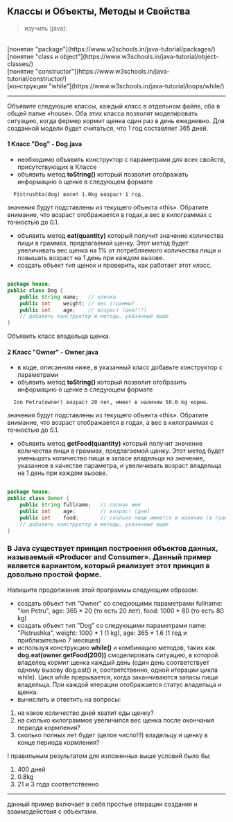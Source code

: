 ## Классы и Объекты, Методы и Свойства
> изучить (java):
<br>
[понятие "package"](https://www.w3schools.in/java-tutorial/packages/)<br>
[понятие "class и object"](https://www.w3schools.in/java-tutorial/object-classes/)<br>
[понятие "constructor"](https://www.w3schools.in/java-tutorial/constructor/)<br>
[конструкция "while"](https://www.w3schools.in/java-tutorial/loops/while/)<br>

---

Объявите следующие классы, каждый класс в отдельном файле, оба в общей папке «house». Оба этих класса позволят моделировать ситуацию, когда фермер кормит щенка один раз в день ежедневно. Для созданной модели будет считаться, что 1 год составляет 365 дней.

#### 1 Класс "Dog" - Dog.java
 * необходимо объявить конструктор с параметрами для всех свойств, присутствующих в Классе
 * объявить метод **toString()** который позволит отображать информацию о щенке в следующем формате
 ```text
   Pistrushka(dog) весит 1.0kg возраст 1 год.
 ```
 значения будут подставлены из текущего объекта «this». Обратите внимание, что возраст отображается в годах,а вес в килограммах с точностью до 0.1.
 * объявить метод **eat(quantity)** который получит значение количества пищи в граммах, предлагаемой щенку. Этот метод будет увеличивать вес щенка на 1% от потребляемого количества пищи и повышать возраст на 1 день при каждом вызове.
 * создать объект тип щенок и проверить, как работает этот класс.

```java

package house;
public class Dog {
    public String name;   // кличка
    public int    weight; // вес (граммы)
    public int    age;    // возраст (дни!!!)
    // добавить конструктор и методы, указанные выше
}
```
Объявить класс владельца щенка.

#### 2 Класс "Owner" - Owner.java
* в коде, описанном ниже, в указанный класс добавьте конструктор с параметрами
* объявить метод **toString()** который позволит отобразить информацию о щенке в следующем формате
```text
  Ion Petru(owner) возраст 20 лет, имеет в наличии 50.0 kg корма.
```
значения будут подставлены из текущего объекта «this». Обратите внимание, что возраст отображается в годах, а вес в килограммах с точностью до 0.1.
* объявить метод **getFood(quantity)** который получит значение количества пищи в граммах, предлагаемой щенку. Этот метод будет уменьшать количество пищи в запасе владельца на значение, указанное в качестве параметра, и увеличивать возраст владельца на 1 день при каждом вызове.

```java

package house;
public class Owner {
    public String fullname;   // полное имя
    public int    age;        // возраст (дни)
    public int    food;       // сколько пищи имеется в наличии (в граммах)
    // добавить конструктор и методы, указанные выше
}
```

### В Java существует принцип построения объектов данных, называемый «Producer and Consumer». Данный пример является вариантом, который реализует этот принцип в довольно простой форме.

Напишите продолжение этой программы следующим образом:
  * создать объект тип "Owner" со следующими параметрами fullname: "Ion Petru", age: 365 * 20 (то есть 20 лет), food: 1000 * 80 (то есть 80 kg)
  * создать объект тип "Dog" со следующими параметрами name: "Pistrushka", weight: 1000 * 1 (1 kg), age: 365 * 1.6 (1 год и приблизительно 7 месяцев)
  * используя конструкцию **while()** и комбинацию методов, таких как **dog.eat(owner.getFood(200))** смоделировать ситуацию, в которой владелец кормит щенка каждый день (один день соответствует одному вызову dog.eat() и, соответственно, одной итерации цикла while). Цикл while прерывается, когда заканчиваются запасы пищи владельца. При каждой итерации отображается статус владельца и щенка.
  * вычислить и ответить на вопросы:
   1. на какое количество дней хватит еды щенку?
   2. на сколько килограммов увеличился вес щенка после окончания периода кормления?
   3. сколько полных лет будет (целое число!!!) владельцу и щенку в конце периода кормления?

   ! правильным результатом для изложенных выше условий было бы:
   1. 400 дней
   2. 0.8kg
   3. 21 и 3 года соответственно
   ---
   данный пример включает в себя простые операции создания и взаимодействия с объектами.
